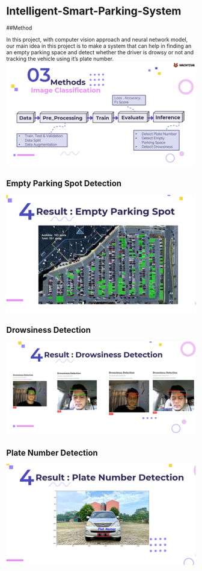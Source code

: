 # Intelligent-Smart-Parking-System
##Method

In this project, with computer vision approach and neural network model, our main idea in this project is to make a system that can help in finding an an empty parking space and detect whether the driver is drowsy or not and tracking the vehicle using it’s plate number.
![xx](https://github.com/hafidzali04/Intelligent-Smart-Parking-System/blob/35a64d2b90fc6cd5e4b6f603512e0fd28680b24e/Screenshot%202022-02-11%20194300.png)
## Empty Parking Spot Detection
![xx](https://github.com/hafidzali04/Intelligent-Smart-Parking-System/blob/35a64d2b90fc6cd5e4b6f603512e0fd28680b24e/Screenshot%202022-02-11%20194234.png)
## Drowsiness Detection
![xx](https://github.com/hafidzali04/Intelligent-Smart-Parking-System/blob/35a64d2b90fc6cd5e4b6f603512e0fd28680b24e/Screenshot%202022-02-11%20194316.png)
## Plate Number Detection
![xx](https://github.com/hafidzali04/Intelligent-Smart-Parking-System/blob/35a64d2b90fc6cd5e4b6f603512e0fd28680b24e/Screenshot%202022-02-11%20194346.png)
